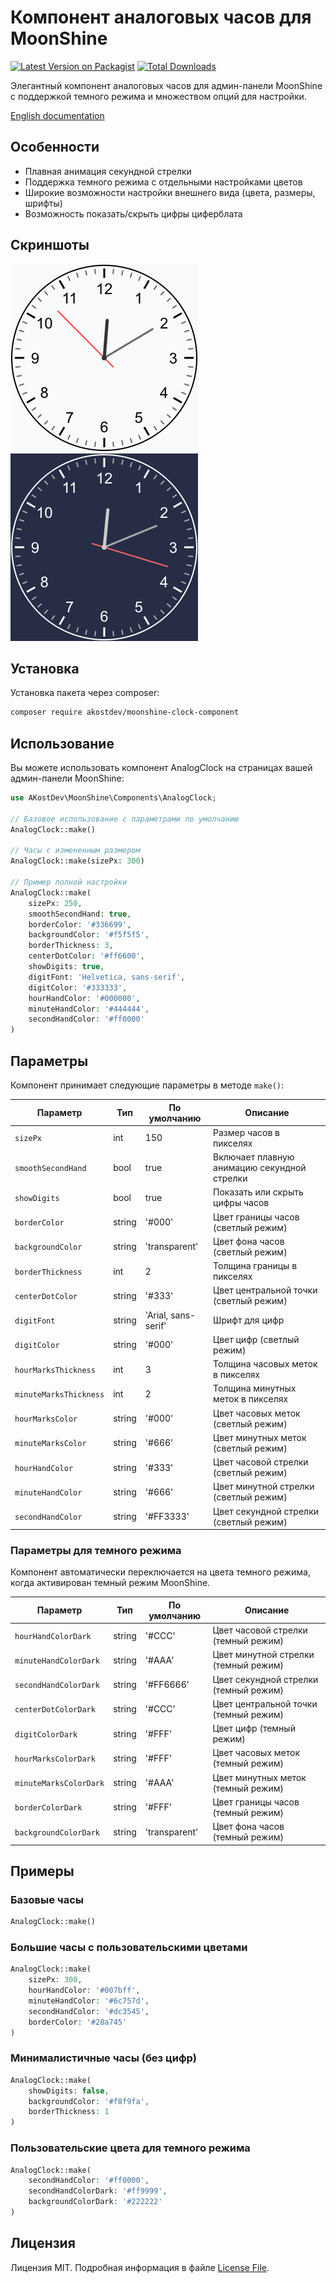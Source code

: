 # Компонент аналоговых часов для MoonShine

[![Latest Version on Packagist](https://img.shields.io/packagist/v/akostdev/moonshine-clock-component.svg?style=flat-square)](https://packagist.org/packages/akostdev/moonshine-clock-component)
[![Total Downloads](https://img.shields.io/packagist/dt/akostdev/moonshine-clock-component.svg?style=flat-square)](https://packagist.org/packages/akostdev/moonshine-clock-component)

Элегантный компонент аналоговых часов для админ-панели MoonShine с поддержкой темного режима и множеством опций для настройки.

[English documentation](README.md)

## Особенности

- Плавная анимация секундной стрелки
- Поддержка темного режима с отдельными настройками цветов
- Широкие возможности настройки внешнего вида (цвета, размеры, шрифты)
- Возможность показать/скрыть цифры циферблата

## Скриншоты

![Analog Clock Light Mode](assets/clock-light.png)
![Analog Clock Dark Mode](assets/clock-dark.png)

## Установка

Установка пакета через composer:

```bash
composer require akostdev/moonshine-clock-component
```

## Использование

Вы можете использовать компонент AnalogClock на страницах вашей админ-панели MoonShine:

```php
use AKostDev\MoonShine\Components\AnalogClock;

// Базовое использование с параметрами по умолчанию
AnalogClock::make()

// Часы с измененным размером
AnalogClock::make(sizePx: 300)

// Пример полной настройки
AnalogClock::make(
    sizePx: 250,
    smoothSecondHand: true,
    borderColor: '#336699',
    backgroundColor: '#f5f5f5',
    borderThickness: 3,
    centerDotColor: '#ff6600',
    showDigits: true,
    digitFont: 'Helvetica, sans-serif',
    digitColor: '#333333',
    hourHandColor: '#000000',
    minuteHandColor: '#444444',
    secondHandColor: '#ff0000'
)
```

## Параметры

Компонент принимает следующие параметры в методе `make()`:

| Параметр | Тип | По умолчанию | Описание |
|----------|-----|--------------|----------|
| `sizePx` | int | 150 | Размер часов в пикселях |
| `smoothSecondHand` | bool | true | Включает плавную анимацию секундной стрелки |
| `showDigits` | bool | true | Показать или скрыть цифры часов |
| `borderColor` | string | '#000' | Цвет границы часов (светлый режим) |
| `backgroundColor` | string | 'transparent' | Цвет фона часов (светлый режим) |
| `borderThickness` | int | 2 | Толщина границы в пикселях |
| `centerDotColor` | string | '#333' | Цвет центральной точки (светлый режим) |
| `digitFont` | string | 'Arial, sans-serif' | Шрифт для цифр |
| `digitColor` | string | '#000' | Цвет цифр (светлый режим) |
| `hourMarksThickness` | int | 3 | Толщина часовых меток в пикселях |
| `minuteMarksThickness` | int | 2 | Толщина минутных меток в пикселях |
| `hourMarksColor` | string | '#000' | Цвет часовых меток (светлый режим) |
| `minuteMarksColor` | string | '#666' | Цвет минутных меток (светлый режим) |
| `hourHandColor` | string | '#333' | Цвет часовой стрелки (светлый режим) |
| `minuteHandColor` | string | '#666' | Цвет минутной стрелки (светлый режим) |
| `secondHandColor` | string | '#FF3333' | Цвет секундной стрелки (светлый режим) |

### Параметры для темного режима

Компонент автоматически переключается на цвета темного режима, когда активирован темный режим MoonShine.

| Параметр | Тип | По умолчанию | Описание |
|----------|-----|--------------|----------|
| `hourHandColorDark` | string | '#CCC' | Цвет часовой стрелки (темный режим) |
| `minuteHandColorDark` | string | '#AAA' | Цвет минутной стрелки (темный режим) |
| `secondHandColorDark` | string | '#FF6666' | Цвет секундной стрелки (темный режим) |
| `centerDotColorDark` | string | '#CCC' | Цвет центральной точки (темный режим) |
| `digitColorDark` | string | '#FFF' | Цвет цифр (темный режим) |
| `hourMarksColorDark` | string | '#FFF' | Цвет часовых меток (темный режим) |
| `minuteMarksColorDark` | string | '#AAA' | Цвет минутных меток (темный режим) |
| `borderColorDark` | string | '#FFF' | Цвет границы часов (темный режим) |
| `backgroundColorDark` | string | 'transparent' | Цвет фона часов (темный режим) |

## Примеры

### Базовые часы

```php
AnalogClock::make()
```

### Большие часы с пользовательскими цветами

```php
AnalogClock::make(
    sizePx: 300,
    hourHandColor: '#007bff',
    minuteHandColor: '#6c757d',
    secondHandColor: '#dc3545',
    borderColor: '#28a745'
)
```

### Минималистичные часы (без цифр)

```php
AnalogClock::make(
    showDigits: false,
    backgroundColor: '#f8f9fa',
    borderThickness: 1
)
```

### Пользовательские цвета для темного режима

```php
AnalogClock::make(
    secondHandColor: '#ff0000',
    secondHandColorDark: '#ff9999',
    backgroundColorDark: '#222222'
)
```

## Лицензия

Лицензия MIT. Подробная информация в файле [License File](LICENSE.md).
